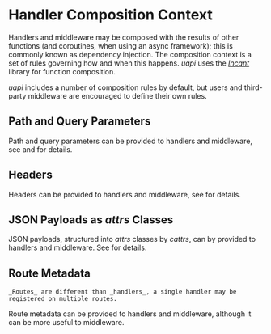 # Handler Composition Context

Handlers and middleware may be composed with the results of other functions (and coroutines, when using an async framework); this is commonly known as dependency injection.
The composition context is a set of rules governing how and when this happens.
_uapi_ uses the [_Incant_](https://incant.threeofwands.com) library for function composition.

_uapi_ includes a number of composition rules by default, but users and third-party middleware are encouraged to define their own rules.

## Path and Query Parameters

Path and query parameters can be provided to handlers and middleware, see [](handlers.md#query-parameters) and [](handlers.md#path-parameters) for details.

## Headers

Headers can be provided to handlers and middleware, see [](handlers.md#headers) for details.

## JSON Payloads as _attrs_ Classes

JSON payloads, structured into _attrs_ classes by _cattrs_, can by provided to handlers and middleware. See [](handlers.md#attrs-classes) for details.

## Route Metadata

```{tip}
_Routes_ are different than _handlers_, a single handler may be registered on multiple routes.
```

Route metadata can be provided to handlers and middleware, although it can be more useful to middleware.

